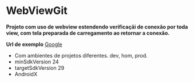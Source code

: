 # WebViewGit

**Projeto com uso de webview estendendo verificaçãi de conexão por toda view, com tela preparada de carregamento ao retornar a conexão.**

**Url de exemplo**
[Google](https://www.google.com)

* Com ambientes de projetos diferentes. dev, hom, prod.
* minSdkVersion 24
* targetSdkVersion 29
* AndroidX
